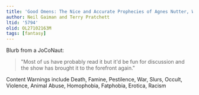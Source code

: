 ```yaml
---
title: 'Good Omens: The Nice and Accurate Prophecies of Agnes Nutter, Witch'
author: Neil Gaiman and Terry Pratchett
ltid: '5794'
olid: OL27102163M
tags: [fantasy]
---
```


Blurb from a JoCoNaut:

> "Most of us have probably read it but it'd be fun for discussion and the show
> has brought it to the forefront again."

Content Warnings include Death, Famine, Pestilence, War, Slurs, Occult,
Violence, Animal Abuse, Homophobia, Fatphobia, Erotica, Racism

